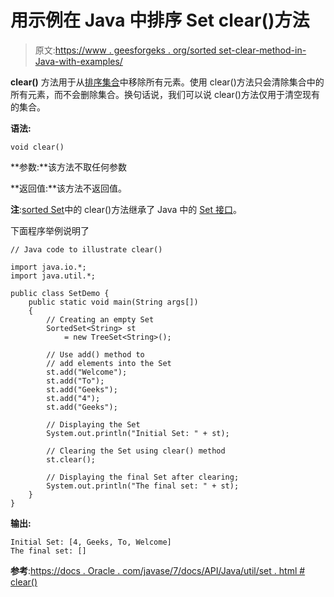 # 用示例在 Java 中排序 Set clear()方法

> 原文:[https://www . geesforgeks . org/sorted set-clear-method-in-Java-with-examples/](https://www.geeksforgeeks.org/sortedset-clear-method-in-java-with-examples/)

**clear()** 方法用于从[排序集合](https://www.geeksforgeeks.org/sortedset-java-examples/)中移除所有元素。使用 clear()方法只会清除集合中的所有元素，而不会删除集合。换句话说，我们可以说 clear()方法仅用于清空现有的集合。

**语法:**

```
void clear()
```

**参数:**该方法不取任何参数

**返回值:**该方法不返回值。

**注**:[sorted Set](https://www.geeksforgeeks.org/sortedset-java-examples/)中的 clear()方法继承了 Java 中的 [Set 接口](https://www.geeksforgeeks.org/set-in-java/)。

下面程序举例说明了

```
// Java code to illustrate clear()

import java.io.*;
import java.util.*;

public class SetDemo {
    public static void main(String args[])
    {
        // Creating an empty Set
        SortedSet<String> st
            = new TreeSet<String>();

        // Use add() method to
        // add elements into the Set
        st.add("Welcome");
        st.add("To");
        st.add("Geeks");
        st.add("4");
        st.add("Geeks");

        // Displaying the Set
        System.out.println("Initial Set: " + st);

        // Clearing the Set using clear() method
        st.clear();

        // Displaying the final Set after clearing;
        System.out.println("The final set: " + st);
    }
}
```

**输出:**

```
Initial Set: [4, Geeks, To, Welcome]
The final set: []

```

**参考**:[https://docs . Oracle . com/javase/7/docs/API/Java/util/set . html # clear()](https://docs.oracle.com/javase/7/docs/api/java/util/Set.html#clear())